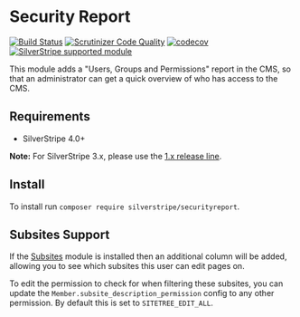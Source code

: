 # Security Report

[![Build Status](https://travis-ci.org/silverstripe/silverstripe-securityreport.svg)](https://travis-ci.org/silverstripe/silverstripe-securityreport)
[![Scrutinizer Code Quality](https://img.shields.io/scrutinizer/g/silverstripe/silverstripe-securityreport.svg)](https://scrutinizer-ci.com/g/silverstripe/silverstripe-securityreport/?branch=master)
[![codecov](https://img.shields.io/codecov/c/github/silverstripe/silverstripe-securityreport.svg)](https://codecov.io/gh/silverstripe/silverstripe-securityreport)
[![SilverStripe supported module](https://img.shields.io/badge/silverstripe-supported-0071C4.svg)](https://www.silverstripe.org/software/addons/silverstripe-commercially-supported-module-list/)

This module adds a "Users, Groups and Permissions" report in the CMS, so that
an administrator can get a quick overview of who has access to the CMS.

## Requirements

* SilverStripe 4.0+

**Note:** For SilverStripe 3.x, please use the [1.x release line](https://github.com/silverstripe/silverstripe-securityreport/tree/1.0).


## Install

To install run `composer require silverstripe/securityreport`.

## Subsites Support

If the [Subsites](https://github.com/silverstripe/silverstripe-subsites) module is installed
then an additional column will be added, allowing you to see which subsites this user
can edit pages on.

To edit the permission to check for when filtering these subsites, you can update the
`Member.subsite_description_permission` config to any other permission. By default this
is set to `SITETREE_EDIT_ALL`.

